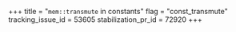 +++
title = "`mem::transmute` in constants"
flag = "const_transmute"
tracking_issue_id = 53605
stabilization_pr_id = 72920
+++

